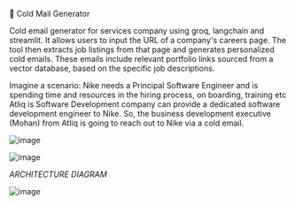 📧 Cold Mail Generator

Cold email generator for services company using groq, langchain and streamlit. It allows users to input the URL of a company's careers page. The tool then extracts job listings from that page and generates personalized cold emails. These emails include relevant portfolio links sourced from a vector database, based on the specific job descriptions.

Imagine a scenario:
Nike needs a Principal Software Engineer and is spending time and resources in the hiring process, on boarding, training etc
Atliq is Software Development company can provide a dedicated software development engineer to Nike. So, the business development executive (Mohan) from Atliq is going to reach out to Nike via a cold email.

![image](https://github.com/user-attachments/assets/d1e167cd-ec1e-4662-ac68-f575061d9a89)


![image](https://github.com/user-attachments/assets/d436a5f5-808e-4568-9a8c-0ca719d2b2b0)

*ARCHITECTURE DIAGRAM*

![image](https://github.com/user-attachments/assets/a91b0051-f8e2-408f-b88a-95b114677202)

